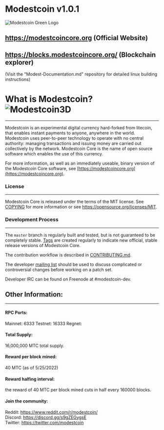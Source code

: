 Modestcoin v1.0.1
=====================================
![Modestcoin Green Logo](https://user-images.githubusercontent.com/99905005/164156633-21e78855-2e9c-4aa5-9d62-fa62c05a829f.png)
## https://modestcoincore.org (Official Website)
## https://blocks.modestcoincore.org/ (Blockchain explorer)                                                       
                                                                             

(Visit the "Modest-Documentation.md" repository for detailed linux building instructions)

# What is Modestcoin? ![Modestcoin3D](https://user-images.githubusercontent.com/99905005/170621321-df3be5ed-81f4-42fd-ab6f-04f31376b46b.png)
----------------

Modestcoin is an experimental digital currency hard-forked from litecoin, that enables instant payments to
anyone, anywhere in the world. Modestcoin uses peer-to-peer technology to operate
with no central authority: managing transactions and issuing money are carried
out collectively by the network. Modestcoin Core is the name of open source
software which enables the use of this currency.

For more information, as well as an immediately useable, binary version of
the Modestcoin Core software, see [https://modestcoincore.org](https://modestcoincore.org).

### License
-------

Modestcoin Core is released under the terms of the MIT license. See [COPYING](COPYING) for more
information or see https://opensource.org/licenses/MIT.

### Development Process
-------------------

The `master` branch is regularly built and tested, but is not guaranteed to be
completely stable. [Tags](https://github.com/modestcoin-project/modestcoin/tags) are created
regularly to indicate new official, stable release versions of Modestcoin Core.

The contribution workflow is described in [CONTRIBUTING.md](CONTRIBUTING.md).

The developer [mailing list](https://groups.google.com/forum/#!forum/modestcoin-dev)
should be used to discuss complicated or controversial changes before working
on a patch set.

Developer IRC can be found on Freenode at #modestcoin-dev.

## Other Information:
-------
#### RPC Ports:
Mainnet: 6333 
Testnet: 16333
Regnet:

#### Total Supply:
16,000,000 MTC total supply.

#### Reward per block mined:
40 MTC (as of 5/25/2022)

#### Reward halfing interval:
the reward of 40 MTC per block mined cuts in half every 160000 blocks.

#### Join the community:
Reddit: https://www.reddit.com/r/modestcoin/                                                                                                                           
Discord: https://discord.gg/s9gZEGygsE                                                                                                                                 
Twitter: https://twitter.com/modestcoin                                                                                                                               

